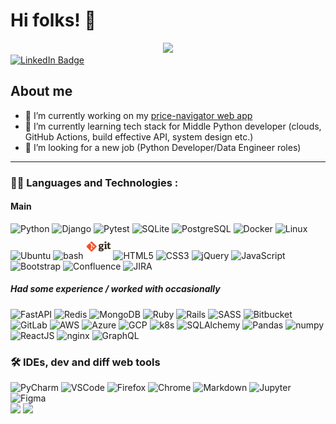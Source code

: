 # Hi folks! 👋

<!--
**ivanprytula/ivanprytula** is a ✨ _special_ ✨ repository because its `README.md` (this file) appears on your GitHub profile.

Here are some ideas to get you started:

- 🔭 I’m currently working on ...
- 🌱 I’m currently learning ...
- 👯 I’m looking to collaborate on ...
- 🤔 I’m looking for help with ...
- 💬 Ask me about ...
- 📫 How to reach me: ...
- 😄 Pronouns: ...
- ⚡ Fun fact: ...
-->
<div id="header" align="center">
  <img src="https://media.giphy.com/media/M9gbBd9nbDrOTu1Mqx/giphy.gif" width="100"/>
</div>

<div id="badges">
  <a href="https://www.linkedin.com/in/ivan-prytula/">
    <img src="https://img.shields.io/badge/LinkedIn-blue?style=for-the-badge&logo=linkedin&logoColor=white" alt="LinkedIn Badge"/>
  </a>
</div>

## About me
- 🔭 I’m currently working on my [price-navigator web app](https://github.com/ivanprytula/price-navigator)
- 🌱 I’m currently learning tech stack for Middle Python developer (clouds, GitHub Actions, build effective API, system design etc.)
- 🤔 I’m looking for a new job (Python Developer/Data Engineer roles)

---

### 👨‍💻 Languages and Technologies :  

#### Main

<div>
    <img src="https://cdn.jsdelivr.net/gh/devicons/devicon/icons/python/python-original-wordmark.svg" alt="Python" width="40" height="40" />
    <img src="https://cdn.jsdelivr.net/gh/devicons/devicon/icons/django/django-plain-wordmark.svg" alt="Django" width="40" height="40" />
    <img src="https://cdn.jsdelivr.net/gh/devicons/devicon/icons/pytest/pytest-original-wordmark.svg" alt="Pytest" width="40" height="40" />
    <img src="https://cdn.jsdelivr.net/gh/devicons/devicon/icons/sqlite/sqlite-original-wordmark.svg" alt="SQLite" width="40" height="40" />
    <img src="https://cdn.jsdelivr.net/gh/devicons/devicon/icons/postgresql/postgresql-original-wordmark.svg" alt="PostgreSQL" width="40" height="40" />
    <img src="https://cdn.jsdelivr.net/gh/devicons/devicon/icons/docker/docker-original-wordmark.svg" alt="Docker" width="40" height="40" /> 
    <img src="https://cdn.jsdelivr.net/gh/devicons/devicon/icons/linux/linux-original.svg" alt="Linux" width="40" height="40" />
    <img src="https://cdn.jsdelivr.net/gh/devicons/devicon/icons/ubuntu/ubuntu-plain-wordmark.svg" alt="Ubuntu" width="40" height="40" />    
    <img src="https://cdn.jsdelivr.net/gh/devicons/devicon/icons/bash/bash-original.svg" alt="bash" width="40" height="40" />
    <img src="https://github.com/devicons/devicon/blob/master/icons/git/git-original-wordmark.svg" alt="Git" width="40" height="40" />
    <img src="https://cdn.jsdelivr.net/gh/devicons/devicon/icons/html5/html5-original-wordmark.svg" alt="HTML5" width="40" height="40" />
    <img src="https://cdn.jsdelivr.net/gh/devicons/devicon/icons/css3/css3-original-wordmark.svg" alt="CSS3" width="40" height="40" />
    <img src="https://cdn.jsdelivr.net/gh/devicons/devicon/icons/jquery/jquery-original-wordmark.svg" alt="jQuery" width="40" height="40" />
    <img src="https://cdn.jsdelivr.net/gh/devicons/devicon/icons/javascript/javascript-original.svg" alt="JavaScript" width="40" height="40" />
    <img src="https://cdn.jsdelivr.net/gh/devicons/devicon/icons/bootstrap/bootstrap-original-wordmark.svg" alt="Bootstrap" width="40" height="40" />
    <img src="https://cdn.jsdelivr.net/gh/devicons/devicon/icons/confluence/confluence-original.svg" alt="Confluence" width="40" height="40" />   
    <img src="https://cdn.jsdelivr.net/gh/devicons/devicon/icons/jira/jira-original-wordmark.svg" alt="JIRA" width="40" height="40" />
</div>

##### Had some experience / worked with occasionally

<div>
    <img src="https://cdn.jsdelivr.net/gh/devicons/devicon/icons/fastapi/fastapi-original-wordmark.svg" alt="FastAPI" width="40" height="40" />
    <img src="https://cdn.jsdelivr.net/gh/devicons/devicon/icons/redis/redis-original-wordmark.svg" alt="Redis" width="40" height="40" />
    <img src="https://cdn.jsdelivr.net/gh/devicons/devicon/icons/mongodb/mongodb-original-wordmark.svg" alt="MongoDB" width="40" height="40" />
    <img src="https://cdn.jsdelivr.net/gh/devicons/devicon/icons/ruby/ruby-original-wordmark.svg" alt="Ruby" width="40" height="40" />
    <img src="https://cdn.jsdelivr.net/gh/devicons/devicon/icons/rails/rails-original-wordmark.svg" alt="Rails" width="40" height="40" />
    <img src="https://cdn.jsdelivr.net/gh/devicons/devicon/icons/sass/sass-original.svg" alt="SASS" width="40" height="40" />
    <img src="https://cdn.jsdelivr.net/gh/devicons/devicon/icons/bitbucket/bitbucket-original-wordmark.svg" alt="Bitbucket" width="40" height="40" />
    <img src="https://cdn.jsdelivr.net/gh/devicons/devicon/icons/gitlab/gitlab-original-wordmark.svg" alt="GitLab" width="40" height="40" />
    <img src="https://cdn.jsdelivr.net/gh/devicons/devicon/icons/amazonwebservices/amazonwebservices-original-wordmark.svg" alt="AWS" width="40" height="40" />
    <img src="https://cdn.jsdelivr.net/gh/devicons/devicon/icons/azure/azure-original-wordmark.svg" alt="Azure" width="40" height="40" />
    <img src="https://cdn.jsdelivr.net/gh/devicons/devicon/icons/googlecloud/googlecloud-original-wordmark.svg" alt="GCP" width="40" height="40" />
    <img src="https://cdn.jsdelivr.net/gh/devicons/devicon/icons/kubernetes/kubernetes-plain-wordmark.svg" alt="k8s" width="40" height="40" />
    <img src="https://cdn.jsdelivr.net/gh/devicons/devicon/icons/sqlalchemy/sqlalchemy-original.svg" alt="SQLAlchemy" width="40" height="40" />
    <img src="https://cdn.jsdelivr.net/gh/devicons/devicon/icons/pandas/pandas-original-wordmark.svg" alt="Pandas" width="40" height="40" />
    <img src="https://cdn.jsdelivr.net/gh/devicons/devicon/icons/numpy/numpy-original-wordmark.svg" alt="numpy" width="40" height="40" />
    <img src="https://cdn.jsdelivr.net/gh/devicons/devicon/icons/react/react-original-wordmark.svg" alt="ReactJS" width="40" height="40" /> 
    <img src="https://cdn.jsdelivr.net/gh/devicons/devicon/icons/nginx/nginx-original.svg" alt="nginx" width="40" height="40" />
    <img src="https://cdn.jsdelivr.net/gh/devicons/devicon/icons/graphql/graphql-plain-wordmark.svg" alt="GraphQL" width="40" height="40" />
</div>

### :hammer_and_wrench: IDEs, dev and diff web tools

<div>
    <img src="https://cdn.jsdelivr.net/gh/devicons/devicon/icons/pycharm/pycharm-original.svg" alt="PyCharm" width="40" height="40"  />
    <img src="https://cdn.jsdelivr.net/gh/devicons/devicon/icons/vscode/vscode-original.svg" alt="VSCode" width="40" height="40" />
    <img src="https://cdn.jsdelivr.net/gh/devicons/devicon/icons/firefox/firefox-original-wordmark.svg" alt="Firefox" width="40" height="40" />
    <img src="https://cdn.jsdelivr.net/gh/devicons/devicon/icons/chrome/chrome-original-wordmark.svg" alt="Chrome" width="40" height="40" />    
    <img src="https://cdn.jsdelivr.net/gh/devicons/devicon/icons/markdown/markdown-original.svg" alt="Markdown" width="40" height="40" />
    <img src="https://cdn.jsdelivr.net/gh/devicons/devicon/icons/jupyter/jupyter-original-wordmark.svg" alt="Jupyter" width="40" height="40" />
    <img src="https://cdn.jsdelivr.net/gh/devicons/devicon/icons/figma/figma-original.svg" alt="Figma" width="40" height="40" />
</div>
<div>
  <img src="https://skillicons.dev/icons?i=postman" />
  <img src="https://skillicons.dev/icons?i=githubactions" />
</div>
